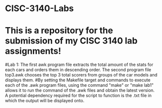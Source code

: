 # CISC-3140-Labs

# This is a repository for the submission of my CISC 3140 lab assignments!

#Lab 1: The first awk program file extracts the total amount of the stats for each cars and orders them in descending order. The second program file top3.awk chooses the top 3 total scorers from groups of the car models and displays them.
#By setting the Makefile target and commands to execute each of the .awk program files, using the command "make" or "make lab1" allows it to run the command of the .awk files and obtain the latest version. A potential dependency required for the script to function is the .txt file in which the output will be displayed onto. 
